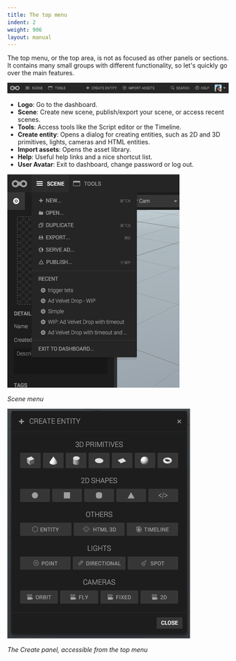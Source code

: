 ```yaml
---
title: The top menu
indent: 2
weight: 906
layout: manual
---
```

The top menu, or the top area, is not as focused as other panels or sections. It contains many small groups with different functionality, so let's quickly go over the main features.  

![topmenu](topmenu.png)

* **Logo**: Go to the dashboard.
* **Scene**: Create new scene, publish/export your scene, or access recent scenes.
* **Tools**: Access tools like the Script editor or the Timeline.
* **Create entity**: Opens a dialog for creating entities, such as 2D and 3D primitives, lights, cameras and HTML entities.
* **Import assets**: Opens the asset library.
* **Help**: Useful help links and a nice shortcut list.
* **User Avatar**: Exit to dashboard, change password or log out.

![Scene menu](scene.png)

*Scene menu*

![Create entity](create-entity.png)

*The Create panel, accessible from the top menu*